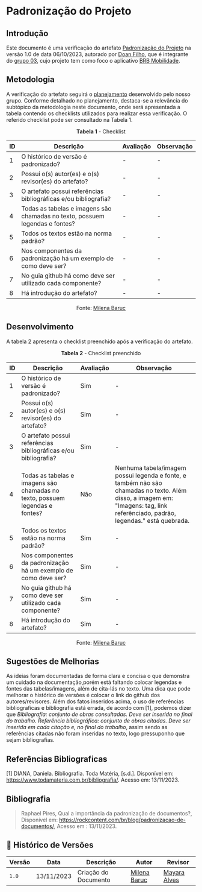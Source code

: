 # Padronização do Projeto
 
## Introdução

Este documento é uma verificação do artefato [Padronização do Projeto](https://requisitos-de-software.github.io/2023.2-BRBMobilidade/Planejamento/Padronizacao/) na versão 1.0 de data 06/10/2023, autorado por [Doan Filho](https://github.com/FilhoDoan), que é integrante do [grupo 03](https://requisitos-de-software.github.io/2023.2-BRBMobilidade/), cujo projeto tem como foco o aplicativo [BRB Mobilidade](https://play.google.com/store/apps/details?id=br.com.brb.mobilidade&hl=pt_BR&gl=US&pli=1).

## Metodologia 

A verificação do artefato seguirá o [planejamento](./planejamendoDaVerificacao.md) desenvolvido pelo nosso grupo. Conforme detalhado no planejamento, destaca-se a relevância do subtópico da metodologia neste documento, onde será apresentada a tabela contendo os checklists utilizados para realizar essa verificação. O referido checklist pode ser consultado na Tabela 1.

<center>

**Tabela 1** - Checklist

| ID | Descrição                                                                      | Avaliação  | Observação |
|----|--------------------------------------------------------------------------------|------------|------------|
| 1  | O histórico de versão é padronizado?                                           |      -     |     -      |
| 2  | Possui o(s) autor(es) e o(s) revisor(es) do artefato?                          |      -     |     -      |
| 3  | O artefato possui referências bibliográficas e/ou bibliografia?                |      -     |     -      |
| 4  | Todas as tabelas e imagens são chamadas no texto, possuem legendas e fontes?   |      -     |     -      |
| 5  | Todos os textos estão na norma padrão?                                         |      -     |     -      |
| 6  | Nos componentes da padronização há um exemplo de como deve ser?                |      -     |     -      |
| 7  | No guia github há como deve ser utilizado cada componente?                     |      -     |     -      |
| 8  | Há introdução do artefato?                                                     |      -     |     -      |

Fonte: [Milena Baruc](https://github.com/MilenaBaruc)

</center>

## Desenvolvimento 

A tabela 2 apresenta o checklist preenchido após a verificação do artefato.

<center>

**Tabela 2** - Checklist preenchido

| ID | Descrição                                                                      | Avaliação  | Observação |
|----|--------------------------------------------------------------------------------|------------|------------|
| 1  | O histórico de versão é padronizado?                                           |    Sim     |     -      |
| 2  | Possui o(s) autor(es) e o(s) revisor(es) do artefato?                          |    Sim     |     -      |
| 3  | O artefato possui referências bibliográficas e/ou bibliografia?                |    Sim     |     -      |
| 4  | Todas as tabelas e imagens são chamadas no texto, possuem legendas e fontes?   |    Não     | Nenhuma tabela/imagem possui legenda e fonte, e também não são chamadas no texto. Além disso, a imagem em: "Imagens: tag, link referênciado, padrão, legendas." está quebrada. |
| 5  | Todos os textos estão na norma padrão?                                         |    Sim     |     -      |
| 6  | Nos componentes da padronização há um exemplo de como deve ser?                |    Sim     |     -      |
| 7  | No guia github há como deve ser utilizado cada componente?                     |    Sim     |     -      |
| 8  | Há introdução do artefato?                                                     |    Sim     |     -      |

Fonte: [Milena Baruc](https://github.com/MilenaBaruc)

</center>

## Sugestões de Melhorias

As ideias foram documentadas de forma clara e concisa o que demonstra um cuidado na documentação,porém está faltando colocar legendas e fontes das tabelas/imagens, além de cita-lás no texto. Uma dica que pode melhorar o histórico de versões é colocar o link do github dos autores/revisores. Além dos fatos inseridos acima, o uso de referências bibliograficas e bibliografia está errada, de acordo com [1], podemos dizer que _Bibliografia: conjunto de obras consultadas. Deve ser inserida no final do trabalho. Referência bibliográfica: conjunto de obras citadas. Deve ser inserida em cada citação e, no final do trabalho_, assim sendo as referências citadas não foram inseridas no texto, logo pressuponho que sejam bibliografias.

## Referências Bibliograficas

[1] DIANA, Daniela. Bibliografia. Toda Matéria, [s.d.]. Disponível em: https://www.todamateria.com.br/bibliografia/. Acesso em: 13/11/2023.

## Bibliografia

> Raphael Pires, Qual a importância da padronização de documentos?, Disponível em: https://rockcontent.com/br/blog/padronizacao-de-documentos/, Acesso em : 13/11/2023.

## 📑 Histórico de Versões

| Versão | Data       | Descrição                                       | Autor                                          | Revisor                                      |
| ------ | ---------- | ----------------------------------------------- | -----------------------------------------------| ---------------------------------------------|
| `1.0`  | 13/11/2023 | Criação do Documento | [Milena Baruc](https://github.com/MilenaBaruc) | [Mayara Alves](https://github.com/Mayara-tech)  |

